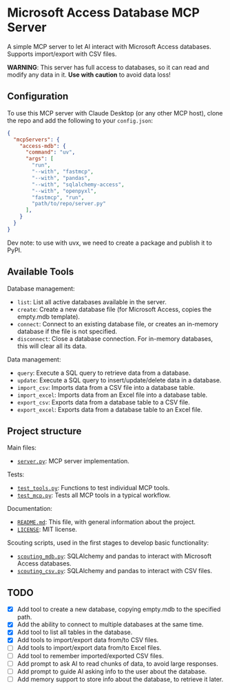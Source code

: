 # Microsoft Access Database MCP Server

A simple MCP server to let AI interact with Microsoft Access databases.
Supports import/export with CSV files.

**WARNING**: This server has full access to databases, so it can read and modify any data in it. **Use with caution** to avoid data loss!


## Configuration

To use this MCP server with Claude Desktop (or any other MCP host), clone the repo and add the following to your `config.json`:

```json
{
  "mcpServers": {
    "access-mdb": {
      "command": "uv",
      "args": [
        "run",
        "--with", "fastmcp",
        "--with", "pandas",
        "--with", "sqlalchemy-access",
        "--with", "openpyxl",
        "fastmcp", "run",
        "path/to/repo/server.py"
      ],
    }
  }
}
```

Dev note: to use with uvx, we need to create a package and publish it to PyPI.


## Available Tools

Database management:
- `list`: List all active databases available in the server.
- `create`: Create a new database file (for Microsoft Access, copies the empty.mdb template).
- `connect`: Connect to an existing database file, or creates an in-memory database if the file is not specified.
- `disconnect`: Close a database connection. For in-memory databases, this will clear all its data.

Data management:
- `query`: Execute a SQL query to retrieve data from a database.
- `update`: Execute a SQL query to insert/update/delete data in a database.
- `import_csv`: Imports data from a CSV file into a database table.
- `import_excel`: Imports data from an Excel file into a database table.
- `export_csv`: Exports data from a database table to a CSV file.
- `export_excel`: Exports data from a database table to an Excel file.


## Project structure

Main files:
- [`server.py`](/server.py): MCP server implementation.

Tests:
- [`test_tools.py`](/test_tools.py): Functions to test individual MCP tools.
- [`test_mcp.py`](/test_mcp.py): Tests all MCP tools in a typical workflow.

Documentation:
- [`README.md`](/README.md): This file, with general information about the project.
- [`LICENSE`](/LICENSE): MIT license.

Scouting scripts, used in the first stages to develop basic functionality:
- [`scouting_mdb.py`](/scouting_mdb.py): SQLAlchemy and pandas to interact with Microsoft Access databases.
- [`scouting_csv.py`](/scouting_csv.py): SQLAlchemy and pandas to interact with CSV files.


## TODO

- [x] Add tool to create a new database, copying empty.mdb to the specified path.
- [x] Add the ability to connect to multiple databases at the same time.
- [x] Add tool to list all tables in the database.
- [x] Add tools to import/export data from/to CSV files.
- [ ] Add tools to import/export data from/to Excel files.
- [ ] Add tool to remember imported/exported CSV files.
- [ ] Add prompt to ask AI to read chunks of data, to avoid large responses.
- [ ] Add prompt to guide AI asking info to the user about the database.
- [ ] Add memory support to store info about the database, to retrieve it later.
